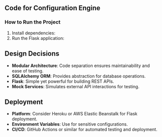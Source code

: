 ## Code for Configuration Engine

### How to Run the Project

1. Install dependencies:
2. Run the Flask application:



## Design Decisions

- **Modular Architecture**: Code separation ensures maintainability and ease of testing.
- **SQLAlchemy ORM**: Provides abstraction for database operations.
- **Flask**: Simple yet powerful for building REST APIs.
- **Mock Services**: Simulates external API interactions for testing.

## Deployment

- **Platform**: Consider Heroku or AWS Elastic Beanstalk for Flask deployment.
- **Environment Variables**: Use for sensitive configurations.
- **CI/CD**: GitHub Actions or similar for automated testing and deployment.
